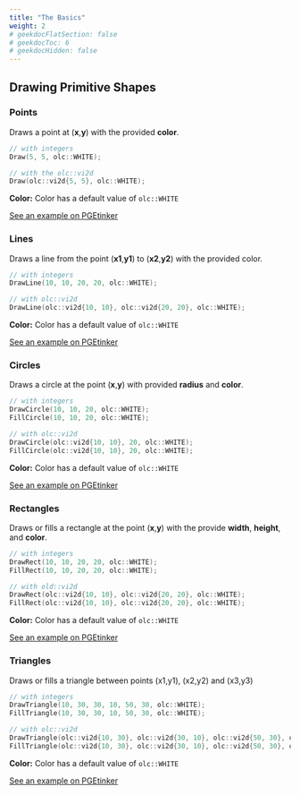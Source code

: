```yaml
---
title: "The Basics"
weight: 2
# geekdocFlatSection: false
# geekdocToc: 6
# geekdocHidden: false
---
```


## Drawing Primitive Shapes

### Points

Draws a point at (**x**,**y**) with the provided **color**.

```cpp
// with integers
Draw(5, 5, olc::WHITE);

// with the olc::vi2d
Draw(olc::vi2d{5, 5}, olc::WHITE);
```

**Color:** Color has a default value of ``olc::WHITE``

<a class="gdoc-markdown__link" href="https://pgetinker.com/s/bluvB6PHs4" target="_blank">See an example on PGEtinker</a>

### Lines

Draws a line from the point (**x1**,**y1**) to (**x2**,**y2**) with the provided color.

```cpp
// with integers
DrawLine(10, 10, 20, 20, olc::WHITE);

// with olc::vi2d
DrawLine(olc::vi2d{10, 10}, olc::vi2d{20, 20}, olc::WHITE);
```

**Color:** Color has a default value of ``olc::WHITE``

<a class="gdoc-markdown__link" href="https://pgetinker.com/s/nz1PhTB89Qt" target="_blank">See an example on PGEtinker</a>

### Circles

Draws a circle at the point (**x**,**y**) with provided **radius** and **color**.

```cpp
// with integers
DrawCircle(10, 10, 20, olc::WHITE);
FillCircle(10, 10, 20, olc::WHITE);

// with olc::vi2d
DrawCircle(olc::vi2d{10, 10}, 20, olc::WHITE);
FillCircle(olc::vi2d{10, 10}, 20, olc::WHITE);
```

**Color:** Color has a default value of ``olc::WHITE``

<a class="gdoc-markdown__link" href="https://pgetinker.com/s/Mq8vp5I6CFL" target="_blank">See an example on PGEtinker</a>

### Rectangles

Draws or fills a rectangle at the point (**x**,**y**) with the provide **width**, **height**, and **color**.

```cpp
// with integers
DrawRect(10, 10, 20, 20, olc::WHITE);
FillRect(10, 10, 20, 20, olc::WHITE);

// with old::vi2d
DrawRect(olc::vi2d{10, 10}, olc::vi2d{20, 20}, olc::WHITE);
FillRect(olc::vi2d{10, 10}, olc::vi2d{20, 20}, olc::WHITE);
```

**Color:** Color has a default value of ``olc::WHITE``

<a class="gdoc-markdown__link" href="https://pgetinker.com/s/YT603TSflAK" target="_blank">See an example on PGEtinker</a>

### Triangles

Draws or fills a triangle between points (x1,y1), (x2,y2) and (x3,y3)

```cpp
// with integers
DrawTriangle(10, 30, 30, 10, 50, 30, olc::WHITE);
FillTriangle(10, 30, 30, 10, 50, 30, olc::WHITE);

// with olc::vi2d
DrawTriangle(olc::vi2d{10, 30}, olc::vi2d{30, 10}, olc::vi2d{50, 30}, olc::WHITE);
FillTriangle(olc::vi2d{10, 30}, olc::vi2d{30, 10}, olc::vi2d{50, 30}, olc::WHITE);
```

**Color:** Color has a default value of ``olc::WHITE``

<a class="gdoc-markdown__link" href="https://pgetinker.com/s/zlr5yCaTTP2" target="_blank">See an example on PGEtinker</a>

